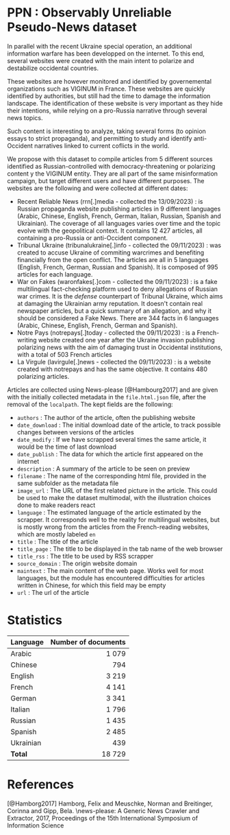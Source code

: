 # PPN : Observably Unreliable Pseudo-News dataset

In parallel with the recent Ukraine special operation, an additional information warfare has been developped on the internet. To this end, several websites were created with the main intent to polarize and destabilize occidental countries.

These websites are however monitored and identified by governemental organizations such as VIGINUM in France. These websites are quickly identified by authorities, but still had the time to damage the information landscape. The identification of these website is very important as they hide their intentions, while relying on a pro-Russia narrative through several news topics.

Such content is interesting to analyze, taking several forms (to opinion essays to strict propaganda), and permitting to study and identify anti-Occident narratives linked to current coflicts in the world.

We propose with this dataset to compile articles from 5 different sources identified as Russian-controlled with democracy-threatening or polarizing content y the VIGINUM entity. They are all part of the same misinformation campaign, but target different users and have different purposes. The websites are the following and were collected at different dates:

 - Recent Reliable News (rrn[.]media - collected the 13/09/2023) : is Russian propaganda website publishing articles in 9 different languages (Arabic, Chinese, English, French, German, Italian, Russian, Spanish and Ukrainian). The coverage of all languages varies over time and the topic evolve with the geopolitical context. It contains 12 427 articles, all containing a pro-Russia or anti-Occident component.
  - Tribunal Ukraine (tribunalukraine[.]info - collected the 09/11/2023) : was created to accuse Ukraine of commiting warcrimes and benefiting financially from the open conflict. The articles are all in 5 languages (English, French, German, Russian and Spanish). It is composed of 995 articles for each language.
  - War on Fakes (waronfakes[.]com - collected the 09/11/2023) : is a fake multilingual fact-checking platform used to deny allegations of Russian war crimes. It is the _defense_ counterpart of Tribunal Ukraine, which aims at damaging the Ukrainian army reputation. It doesn't contain real newspaper articles, but a quick summary of an allegation, and why it should be considered a Fake News. There are 344 facts in 6 languages (Arabic, Chinese, English, French, German and Spanish).
  - Notre Pays (notrepays[.]today - collected the 09/11/2023) : is a French-writing website created one year after the Ukraine invasion publishing polarizing news with the aim of damaging trust in Occidental institutions, with a total of 503 French articles
  - La Virgule (lavirgule[.]news - collected the 09/11/2023) : is a website created with notrepays and has the same objective. It contains 480 polarizing articles.

Articles are collected using News-please [@Hambourg2017] and are given with the initially collected metadata in the `file.html.json` file, after the removal of the `localpath`. The kept fields are the following:

- `authors` : The author of the article, often the publishing website
- `date_download` : The initial download date of the article, to track possible changes between versions of the articles
- `date_modify` : If we have scrapped several times the same article, it would be the time of last download
- `date_publish` : The data for which the article first appeared on the internet
- `description` : A summary of the article to be seen on preview
- `filename` : The name of the corresponding html file, provided in the same subfolder as the metadata file
- `image_url` : The URL of the first related picture in the article. This could be used to make the dataset multimodal, with the illustration choices done to make readers react
- `language` : The estimated language of the article estimated by the scrapper. It corresponds well to the reality for multilingual websites, but is mostly wrong from the articles from the French-reading websites, which are mostly labeled `en`
- `title` : The title of the article
- `title_page` : The title to be displayed in the tab name of the web browser
- `title_rss` : The title to be used by RSS scrapper
- `source_domain` : The origin website domain
- `maintext` : The main content of the web page. Works well for most languages, but the module has encountered difficulties for articles written in Chinese, for which this field may be empty
- `url` : The url of the article


# Statistics

| Language | Number of documents
|---|--:
| Arabic |   1 079
| Chinese |   794
|English |   3 219
| French |   4 141
| German |   3 341
|Italian |   1 796
|Russian |   1 435
| Spanish |   2 485
| Ukrainian |   439
| **Total** |   18 729


# References

[@Hamborg2017] Hamborg, Felix and Meuschke, Norman and Breitinger, Corinna and Gipp, Bela. \news-please: A Generic News Crawler and Extractor\, 2017, Proceedings of the 15th International Symposium of Information Science
